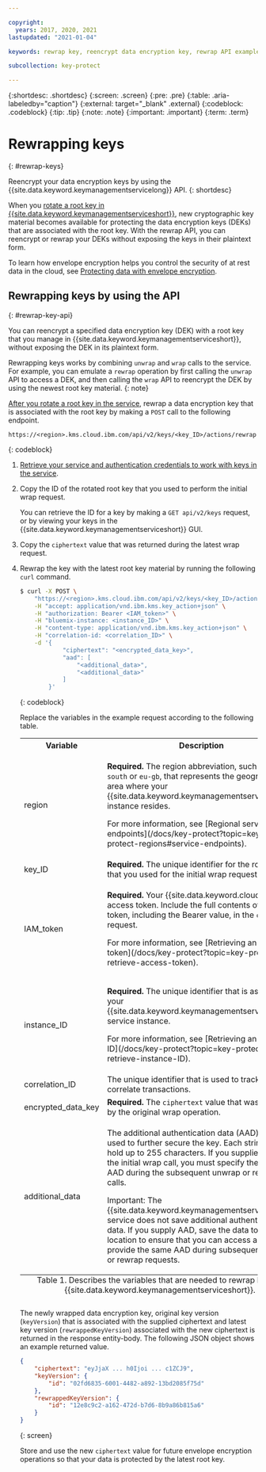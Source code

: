 ```yaml
---

copyright:
  years: 2017, 2020, 2021
lastupdated: "2021-01-04"

keywords: rewrap key, reencrypt data encryption key, rewrap API examples

subcollection: key-protect

---
```


{:shortdesc: .shortdesc}
{:screen: .screen}
{:pre: .pre}
{:table: .aria-labeledby="caption"}
{:external: target="_blank" .external}
{:codeblock: .codeblock}
{:tip: .tip}
{:note: .note}
{:important: .important}
{:term: .term}

# Rewrapping keys
{: #rewrap-keys}

Reencrypt your data encryption keys by using the
{{site.data.keyword.keymanagementservicelong}} API.
{: shortdesc}

When you
[rotate a root key in {{site.data.keyword.keymanagementserviceshort}}](/docs/key-protect?topic=key-protect-key-rotation),
new cryptographic key material becomes available for protecting the data
encryption keys (DEKs) that are associated with the root key. With the rewrap
API, you can reencrypt or rewrap your DEKs without exposing the keys in their
plaintext form.

To learn how envelope encryption helps you control the security of at rest data
in the cloud, see
[Protecting data with envelope encryption](/docs/key-protect?topic=key-protect-envelope-encryption).

## Rewrapping keys by using the API
{: #rewrap-key-api}

You can reencrypt a specified data encryption key (DEK) with a root key that you
manage in {{site.data.keyword.keymanagementserviceshort}}, without exposing the
DEK in its plaintext form.

Rewrapping keys works by combining `unwrap` and `wrap` calls to the service. For
example, you can emulate a `rewrap` operation by first calling the `unwrap` API
to access a DEK, and then calling the `wrap` API to reencrypt the DEK by using
the newest root key material.
{: note}

[After you rotate a root key in the service](/docs/key-protect?topic=key-protect-rotate-keys),
rewrap a data encryption key that is associated with the root key by making a
`POST` call to the following endpoint.

```plaintext
https://<region>.kms.cloud.ibm.com/api/v2/keys/<key_ID>/actions/rewrap
```
{: codeblock}

1. [Retrieve your service and authentication credentials to work with keys in the service](/docs/key-protect?topic=key-protect-set-up-api).

2. Copy the ID of the rotated root key that you used to perform the initial wrap
   request.

    You can retrieve the ID for a key by making a `GET api/v2/keys` request, or
    by viewing your keys in the {{site.data.keyword.keymanagementserviceshort}}
    GUI.

3. Copy the `ciphertext` value that was returned during the latest wrap request.

4. Rewrap the key with the latest root key material by running the following
   `curl` command.

    ```sh
    $ curl -X POST \
        "https://<region>.kms.cloud.ibm.com/api/v2/keys/<key_ID>/actions/rewrap" \
        -H "accept: application/vnd.ibm.kms.key_action+json" \
        -H "authorization: Bearer <IAM_token>" \
        -H "bluemix-instance: <instance_ID>" \
        -H "content-type: application/vnd.ibm.kms.key_action+json" \
        -H "correlation-id: <correlation_ID>" \
        -d '{
                "ciphertext": "<encrypted_data_key>",
                "aad": [
                    "<additional_data>",
                    "<additional_data>"
                ]
            }'
    ```
    {: codeblock}

    Replace the variables in the example request according to the following
    table.

    <table>
      <tr>
        <th>Variable</th>
        <th>Description</th>
      </tr>

      <tr>
        <td>
          <varname>region</varname>
        </td>
        <td>
          <p>
            <strong>Required.</strong> The region abbreviation, such as
            <code>us-south</code> or <code>eu-gb</code>, that represents the
            geographic area where your
            {{site.data.keyword.keymanagementserviceshort}} instance
            resides.
          </p>
          <p>
            For more information, see
            [Regional service endpoints](/docs/key-protect?topic=key-protect-regions#service-endpoints).
          </p>
        </td>
      </tr>

      <tr>
        <td>
          <varname>key_ID</varname>
        </td>
        <td>
          <strong>Required.</strong> The unique identifier for the root key that
          you used for the initial wrap request.
        </td>
      </tr>

      <tr>
        <td>
          <varname>IAM_token</varname>
        </td>
        <td>
          <p>
            <strong>Required.</strong> Your {{site.data.keyword.cloud_notm}}
            access token. Include the full contents of the <code>IAM</code>
            token, including the Bearer value, in the <code>curl</code> request.
          </p>
          <p>
            For more information, see
            [Retrieving an access token](/docs/key-protect?topic=key-protect-retrieve-access-token).
          </p>
        </td>
      </tr>

      <tr>
        <td>
          <varname>instance_ID</varname>
        </td>
        <td>
          <p>
            <strong>Required.</strong> The unique identifier that is assigned to
            your {{site.data.keyword.keymanagementserviceshort}} service
            instance.
          </p>
          <p>
            For more information, see
            [Retrieving an instance ID](/docs/key-protect?topic=key-protect-retrieve-instance-ID).
          </p>
        </td>
      </tr>

      <tr>
        <td>
          <varname>correlation_ID</varname>
        </td>
        <td>
          The unique identifier that is used to track and correlate
          transactions.
        </td>
      </tr>

      <tr>
        <td>
          <varname>encrypted_data_key</varname>
        </td>
        <td>
          <strong>Required.</strong> The <code>ciphertext</code> value that was
          returned by the original wrap operation.
        </td>
      </tr>

      <tr>
        <td>
          <varname>additional_data</varname>
        </td>
        <td>
          <p>
            The additional authentication data (AAD) that is used to further
            secure the key. Each string can hold up to 255 characters. If you
            supplied AAD for the initial wrap call, you must specify the same
            AAD during the subsequent unwrap or rewrap calls.
          </p>
          <p>
            Important: The {{site.data.keyword.keymanagementserviceshort}}
            service does not save additional authentication data. If you supply
            AAD, save the data to a secure location to ensure that you can
            access and provide the same AAD during subsequent unwrap or rewrap
            requests.
          </p>
        </td>
      </tr>

      <caption style="caption-side:bottom;">
        Table 1. Describes the variables that are needed to rewrap keys in
        {{site.data.keyword.keymanagementserviceshort}}.
      </caption>
    </table>

    The newly wrapped data encryption key, original key version (`keyVersion`)
    that is associated with the supplied ciphertext and latest key version
    (`rewrappedKeyVersion`) associated with the new ciphertext is returned in
    the response entity-body. The following JSON object shows an example
    returned value.

    ```json
    {
        "ciphertext": "eyJjaX ... h0Ijoi ... c1ZCJ9",
        "keyVersion": {
            "id": "02fd6835-6001-4482-a892-13bd2085f75d"
        },
        "rewrappedKeyVersion": {
            "id": "12e8c9c2-a162-472d-b7d6-8b9a86b815a6"
        }
    }
    ```
    {: screen}

    Store and use the new `ciphertext` value for future envelope encryption
    operations so that your data is protected by the latest root key.
